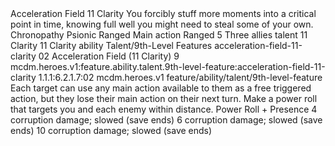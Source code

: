 <ability>
  <name>Acceleration Field</name>
  <cost>11 Clarity</cost>
  <flavor>You forcibly stuff more moments into a critical point in time, knowing full well you might need to steal some of your own.</flavor>
  <keywords>
    <keyword>Chronopathy</keyword>
    <keyword>Psionic</keyword>
    <keyword>Ranged</keyword>
  </keywords>
  <type>Main action</type>
  <distance>Ranged 5</distance>
  <target>Three allies</target>
  <metadata>
    <class>talent</class>
    <cost>11 Clarity</cost>
    <cost_amount>11</cost_amount>
    <cost_resource>Clarity</cost_resource>
    <feature_type>ability</feature_type>
    <file_dpath>Talent/9th-Level Features</file_dpath>
    <item_id>acceleration-field-11-clarity</item_id>
    <item_index>02</item_index>
    <item_name>Acceleration Field (11 Clarity)</item_name>
    <level>9</level>
    <scc>mcdm.heroes.v1:feature.ability.talent.9th-level-feature:acceleration-field-11-clarity</scc>
    <scdc>1.1.1:6.2.1.7:02</scdc>
    <source>mcdm.heroes.v1</source>
    <type>feature/ability/talent/9th-level-feature</type>
  </metadata>
  <effects>
    <effect type="mundane">Each target can use any main action available to them as a free triggered action, but they lose their main action on their next turn.</effect>
    <effect type="mundane" name="Strained">Make a power roll that targets you and each enemy within distance.</effect>
    <effect type="roll">
      <roll>Power Roll + Presence</roll>
      <t1>4 corruption damage; slowed (save ends)</t1>
      <t2>6 corruption damage; slowed (save ends)</t2>
      <t3>10 corruption damage; slowed (save ends)</t3>
    </effect>
  </effects>
</ability>
